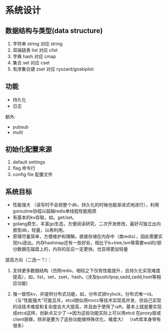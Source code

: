 # 系统设计

## 数据结构与类型(data structure)
1. 字符串 string 对应 string
2. 双端链表 list 对应 clist
3. 字典 hash 对应 cmap
4. 集合 set 对应 cset
5. 有序集合键 zset 对应 ryszard/goskiplist

## 功能
* 持久化
* 日志

额外:
* pubsub
* multi

## 初始化配置来源
1. default settings
2. flag 命令行
3. config file 配置文件


## 系统目标
* 性能强大 （读写时不会锁整个db，持久化的时候也能渐进式地进行），利用goroutine协程以超越redis单线程性能瓶颈
* 有基本的kv存取，如，get/set。
* golang原生，丰富go生态，方便阅读研究，二次开发修改，最好可独立出内嵌型db，轻量，以再利用。
* 原理尽量简单，方便维护和理解。直接存储在内存中（类redis），因此需要实现lru逐出。内存hashmap还有一些好处，相比于b+tree,lsm等需要wal的/部分数据在磁盘上的，内存的反应一定更快。也显得更加轻量


提高方向（二选一？）：
1. 支持更多数据结构（仿照redis，相较之下仅有性能提升，且持久化实现难度提高），如，list，set，zset，hash。(涉及lpush/lpop,sadd,zadd,hset等相应功能)

2. 强一致性kv，并提供分布式功能，如，分布式锁trylock，分布式唯一id。（与“性能强大”可能互斥，etcd貌似用mvcc等技术实现高并发，但自己实现的话技术难度和复杂度会大大提高，并且由于使用了raft，基本上就是要实现成etcd这样，创新点又少了——>因为这些功能实际上可以用etcd 在proxy层或client层做，除非是要为了这些功能做特殊优化，难度大）
（raft库本身带有很多）




